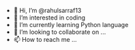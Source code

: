 - 👋 Hi, I’m @rahulsarraf13
- 👀 I’m interested in coding
- 🌱 I’m currently learning Python language
- 💞️ I’m looking to collaborate on ...
- 📫 How to reach me ...

<!---
rahulsarraf13/rahulsarraf13 is a ✨ special ✨ repository because its `README.md` (this file) appears on your GitHub profile.
You can click the Preview link to take a look at your changes.
--->
